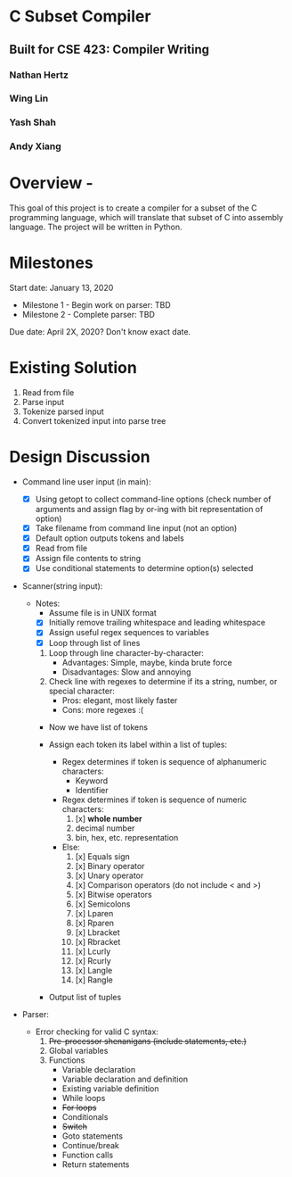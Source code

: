 # C Subset Compiler
## Built for CSE 423: Compiler Writing

### Nathan Hertz
### Wing Lin
### Yash Shah
### Andy Xiang

# Overview -
This goal of this project is to create a compiler for a subset of the C programming language, which will translate that subset of C into assembly language. The project will be written in Python.

# Milestones
Start date: January 13, 2020

- Milestone 1 - Begin work on parser: TBD
- Milestone 2 - Complete parser: TBD

Due date: April 2X, 2020? Don't know exact date.

# Existing Solution
1. Read from file
2. Parse input
3. Tokenize parsed input
4. Convert tokenized input into parse tree

# Design Discussion
- Command line user input (in main):
    - [x] Using getopt to collect command-line options (check number of arguments and assign flag by or-ing with bit representation of option)
    - [x] Take filename from command line input (not an option)
    - [x] Default option outputs tokens and labels
    - [x] Read from file
    - [x] Assign file contents to string
    - [x] Use conditional statements to determine option(s) selected

- Scanner(string input):
    - Notes:
        - Assume file is in UNIX format
        - [x] Initially remove trailing whitespace and leading whitespace
        - [x] Assign useful regex sequences to variables
        - [x] Loop through list of lines
        1. Loop through line character-by-character:
            - Advantages: Simple, maybe, kinda brute force
            - Disadvantages: Slow and annoying
        2. Check line with regexes to determine if its a string, number, or special character:
            - Pros: elegant, most likely faster
            - Cons: more regexes :(
        - Now we have list of tokens
        - Assign each token its label within a list of tuples:
            - Regex determines if token is sequence of alphanumeric characters:
                - Keyword
                - Identifier
            - Regex determines if token is sequence of numeric characters:
                1. [x] **whole number**
                2. decimal number
                3. bin, hex, etc. representation
            - Else:
                1. [x] Equals sign
                2. [x] Binary operator
                3. [x] Unary operator
                4. [x] Comparison operators (do not include < and >)
                5. [x] Bitwise operators
                6. [x] Semicolons
                7. [x] Lparen
                8. [x] Rparen
                9. [x] Lbracket
                10. [x] Rbracket
                11. [x] Lcurly
                12. [x] Rcurly
                13. [x] Langle
                14. [x] Rangle

        - Output list of tuples

- Parser:
    - Error checking for valid C syntax:
        1. ~~Pre-processor shenanigans (include statements, etc.)~~
        2. Global variables
        3. Functions
            - Variable declaration
            - Variable declaration and definition
            - Existing variable definition
            - While loops
            - ~~For loops~~
            - Conditionals
            - ~~Switch~~
            - Goto statements
            - Continue/break
            - Function calls
            - Return statements
            